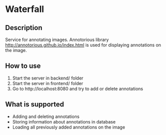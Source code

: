 # Waterfall

Description
-----------
Service for annotating images. 
Annotorious library http://annotorious.github.io/index.html is used for displaying annotations on the image.

How to use
----------
1. Start the server in backend/ folder
2. Start the server in frontend/ folder
3. Go to http://localhost:8080 and try to add or delete annotations

What is supported
-----------------
* Adding and deleting annotations
* Storing information about annotations in database
* Loading all previously added annotations on the image
